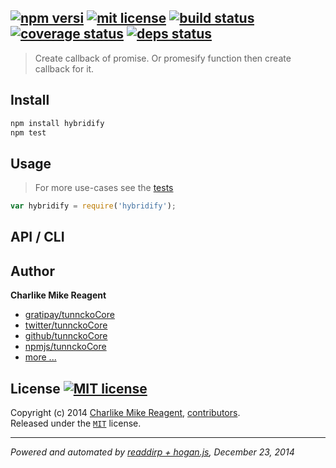 ## [![npm versi][npmjs-img]][npmjs-url] [![mit license][license-img]][license-url] [![build status][travis-img]][travis-url] [![coverage status][coveralls-img]][coveralls-url] [![deps status][daviddm-img]][daviddm-url]

> Create callback of promise. Or promesify function then create callback for it.

## Install
```bash
npm install hybridify
npm test
```


## Usage
> For more use-cases see the [tests](./test.js)

```js
var hybridify = require('hybridify');
```


## API / CLI


## Author
**Charlike Mike Reagent**
+ [gratipay/tunnckoCore][author-gratipay]
+ [twitter/tunnckoCore][author-twitter]
+ [github/tunnckoCore][author-github]
+ [npmjs/tunnckoCore][author-npmjs]
+ [more ...][contrib-more]


## License [![MIT license][license-img]][license-url]
Copyright (c) 2014 [Charlike Mike Reagent][contrib-more], [contributors][contrib-graf].  
Released under the [`MIT`][license-url] license.


[npmjs-url]: http://npm.im/hybridify
[npmjs-img]: https://img.shields.io/npm/v/hybridify.svg?style=flat&label=hybridify

[coveralls-url]: https://coveralls.io/r/tunnckoCore/hybridify?branch=master
[coveralls-img]: https://img.shields.io/coveralls/tunnckoCore/hybridify.svg?style=flat

[license-url]: https://github.com/tunnckoCore/hybridify/blob/master/license.md
[license-img]: https://img.shields.io/badge/license-MIT-blue.svg?style=flat

[travis-url]: https://travis-ci.org/tunnckoCore/hybridify
[travis-img]: https://img.shields.io/travis/tunnckoCore/hybridify.svg?style=flat

[daviddm-url]: https://david-dm.org/tunnckoCore/hybridify
[daviddm-img]: https://img.shields.io/david/tunnckoCore/hybridify.svg?style=flat

[author-gratipay]: https://gratipay.com/tunnckoCore
[author-twitter]: https://twitter.com/tunnckoCore
[author-github]: https://github.com/tunnckoCore
[author-npmjs]: https://npmjs.org/~tunnckocore

[contrib-more]: http://j.mp/1stW47C
[contrib-graf]: https://github.com/tunnckoCore/hybridify/graphs/contributors

***

_Powered and automated by [readdirp + hogan.js](https://github.com/tunnckoCore), December 23, 2014_